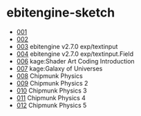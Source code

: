 # ebitengine-sketch

- [001](https://demouth.github.io/ebitengine-sketch/001/)
- [002](https://demouth.github.io/ebitengine-sketch/002/)
- [003](https://demouth.github.io/ebitengine-sketch/003/) ebitengine v2.7.0 exp/textinput
- [004](https://demouth.github.io/ebitengine-sketch/004/) ebitengine v2.7.0 exp/textinput.Field
- [006](https://demouth.github.io/ebitengine-sketch/006/) kage:Shader Art Coding Introduction
- [007](https://demouth.github.io/ebitengine-sketch/007/) kage:Galaxy of Universes
- [008](https://demouth.github.io/ebitengine-sketch/008/) Chipmunk Physics
- [009](https://demouth.github.io/ebitengine-sketch/009/) Chipmunk Physics 2
- [010](https://demouth.github.io/ebitengine-sketch/010/) Chipmunk Physics 3
- [011](https://demouth.github.io/ebitengine-sketch/011/) Chipmunk Physics 4
- [012](https://demouth.github.io/ebitengine-sketch/012/) Chipmunk Physics 5
